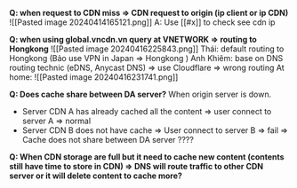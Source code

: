 **Q: when request to CDN miss => CDN request to origin (ip client or ip CDN)**
![[Pasted image 20240414165121.png]] 
A: Use [[#x]] to check see cdn ip



**Q: when using global.vncdn.vn query at VNETWORK => routing to Hongkong** 
![[Pasted image 20240416225843.png]]
Thái: default routing to Hongkong (Bảo use VPN in Japan => Hongkong )
Anh Khiêm: base on DNS routing technic (eDNS, Anycast DNS) => use Cloudflare => wrong routing
At home:
![[Pasted image 20240416231741.png]]

**Q: Does cache share between DA server?**
When origin server is down.
- Server CDN A has already cached all the content => user connect to server A => normal
- Server CDN B does not have cache => User connect to server B => fail 
=> Cache does not share between DA server ????

**Q: When CDN storage are full but it need to cache new content (contents still have time to store in CDN) => DNS will route traffic to other CDN server or it will delete content to cache more?**
